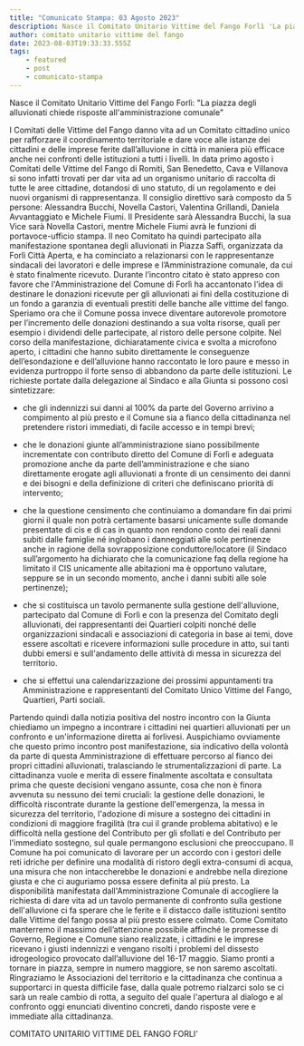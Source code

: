 ```yaml
---
title: "Comunicato Stampa: 03 Agosto 2023"
description: Nasce il Comitato Unitario Vittime del Fango Forlì 'La piazza degli alluvionati chiede risposte all'amministrazione comunale'
author: comitato unitario vittime del fango
date: 2023-08-03T19:33:33.555Z
tags: 
    - featured
    - post
    - comunicato-stampa
---
```

Nasce il Comitato Unitario Vittime del Fango Forlì: "La piazza degli alluvionati chiede risposte all'amministrazione comunale"

I Comitati delle Vittime del Fango danno vita ad un Comitato cittadino unico per rafforzare il coordinamento territoriale e dare voce alle istanze dei cittadini e delle imprese ferite dall’alluvione in città in maniera più efficace anche nei confronti delle istituzioni a tutti i livelli. In data primo agosto i Comitati delle Vittime del Fango di Romiti, San Benedetto, Cava e Villanova si sono infatti trovati per dar vita ad un organismo unitario di raccolta di tutte le aree cittadine, dotandosi di uno statuto, di un regolamento e dei nuovi organismi di rappresentanza. Il consiglio direttivo sarà composto da 5 persone: Alessandra Bucchi, Novella Castori, Valentina Grillandi, Daniela Avvantaggiato e Michele Fiumi. Il Presidente sarà Alessandra Bucchi, la sua Vice sarà Novella Castori, mentre Michele Fiumi avrà le funzioni di portavoce-ufficio stampa. Il neo Comitato ha quindi partecipato alla manifestazione spontanea degli alluvionati in Piazza Saffi, organizzata da Forlì Città Aperta, e ha cominciato a relazionarsi con le rappresentanze sindacali dei lavoratori e delle imprese e l’Amministrazione comunale, da cui è stato finalmente ricevuto. Durante l’incontro citato è stato appreso con favore che l'Amministrazione del Comune di Forlì ha accantonato l’idea di destinare le donazioni ricevute per gli alluvionati ai fini della costituzione di un fondo a garanzia di eventuali prestiti delle banche alle vittime del fango. Speriamo ora che il Comune possa invece diventare autorevole promotore per l’incremento delle donazioni destinando a sua volta risorse, quali per esempio i dividendi delle partecipate, al ristoro delle persone colpite.  Nel corso della manifestazione, dichiaratamente civica e svolta a microfono aperto, i cittadini che hanno subito direttamente le conseguenze dell’esondazione e dell’alluvione hanno raccontato le loro paure e messo in evidenza purtroppo il forte senso di abbandono da parte delle istituzioni. Le richieste portate dalla delegazione al Sindaco e alla Giunta si possono così sintetizzare:

- che gli indennizzi sui danni al 100% da parte del Governo arrivino a compimento al più presto e il Comune sia a fianco della cittadinanza nel pretendere ristori immediati, di facile accesso e in tempi brevi; 

- che le donazioni giunte all’amministrazione siano possibilmente incrementate con contributo diretto del Comune di Forlì e adeguata promozione anche da parte dell’amministrazione e che siano direttamente erogate agli alluvionati a fronte di un censimento dei danni e dei bisogni e della definizione di criteri che definiscano priorità di intervento; 

- che la questione censimento che continuiamo a domandare fin dai primi giorni il quale non potrà certamente basarsi unicamente sulle domande presentate di cis e di cas in quanto non rendono conto dei reali danni subiti dalle famiglie né inglobano i danneggiati alle sole pertinenze anche in ragione della sovrapposizione conduttore/locatore (il Sindaco sull’argomento ha dichiarato che la comunicazione faq della regione ha limitato il CIS unicamente alle abitazioni ma è opportuno valutare, seppure se in un secondo momento, anche i danni subiti alle sole pertinenze);

- che si costituisca un tavolo permanente sulla gestione dell'alluvione, partecipato dal Comune di Forlì e con la presenza del Comitato degli alluvionati, dei rappresentanti dei Quartieri colpiti nonché delle organizzazioni sindacali e associazioni di categoria in base ai temi, dove essere ascoltati e ricevere informazioni sulle procedure in atto, sui tanti dubbi emersi e sull'andamento delle attività di messa in sicurezza del territorio.

- che si effettui una calendarizzazione dei prossimi appuntamenti tra Amministrazione e rappresentanti del Comitato Unico Vittime del Fango, Quartieri, Parti sociali. 

Partendo quindi dalla notizia positiva del nostro incontro con la Giunta chiediamo un impegno a incontrare i cittadini nei quartieri alluvionati per un confronto e un'informazione diretta ai forlivesi. Auspichiamo ovviamente che questo primo incontro post manifestazione, sia indicativo della volontà da parte di questa Amministrazione di effettuare percorso al fianco dei propri cittadini alluvionati, tralasciando le strumentalizzazioni di parte. La cittadinanza vuole e merita di essere finalmente ascoltata e consultata prima che queste decisioni vengano assunte, cosa che non è finora avvenuta su nessuno dei temi cruciali: la gestione delle donazioni, le difficoltà riscontrate durante la gestione dell'emergenza, la messa in sicurezza del territorio, l'adozione di misure a sostegno dei cittadini in condizioni di maggiore fragilità (tra cui il grande problema abitativo) e le difficoltà nella gestione del Contributo per gli sfollati e del Contributo per l'immediato sostegno, sul quale permangono esclusioni che preoccupano. Il Comune ha poi comunicato di lavorare per un accordo con i gestori delle reti idriche per definire una modalità di ristoro degli extra-consumi di acqua, una misura che non intaccherebbe le donazioni e andrebbe nella direzione giusta e che ci auguriamo possa essere definita al più presto. La disponibilità manifestata dall'Amministrazione Comunale di accogliere la richiesta di dare vita ad un tavolo permanente di confronto sulla gestione dell'alluvione ci fa sperare che le ferite e il distacco dalle istituzioni sentito dalle Vittime del fango possa al più presto essere colmato. Come Comitato manterremo il massimo dell’attenzione possibile affinché le promesse di Governo, Regione e Comune siano realizzate, i cittadini e le imprese ricevano i giusti indennizzi e vengano risolti i problemi del dissesto idrogeologico provocato dall’alluvione del 16-17 maggio. Siamo pronti a tornare in piazza, sempre in numero maggiore, se non saremo ascoltati. Ringraziamo le Associazioni del territorio e la cittadinanza che continua a supportarci in questa difficile fase, dalla quale potremo rialzarci solo se ci sarà un reale cambio di rotta, a seguito del quale l'apertura al dialogo e al confronto oggi enunciati diventino concreti, dando risposte vere e immediate alla cittadinanza. 

COMITATO UNITARIO VITTIME DEL FANGO FORLI’
